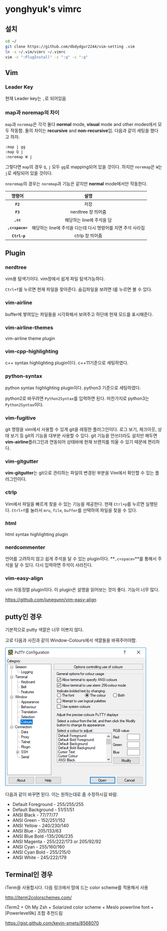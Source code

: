 # yonghyuk's vimrc

## 설치

```bash
cd ~/
git clone https://github.com/dbdydgur2244/vim-setting .vim
ln -s ~/.vim/vimrc ~/.vimrc
vim -c ":PlugInstall" -c ":q" -c ":q"
```



## Vim

### Leader Key

현재 Leader key는 `,`로 되어있음



### map과 noremap의 차이

`map`과 `noremap`은 각각  둘다 **normal** mode, **visual** mode and other modes에서 모두 작동함. 둘의 차이는 **recursive** and **non-recursive**임. 다음과 같이 세팅을 했다고 하자.

```
:map j gg
:map Q j
:noremap W j
```

그렇다면 `map`의 경우 `Q`, `j` 모두 `gg`로 mapping되어 있을 것이다. 하지만 `noremap`은 `W`는 `j`로 세팅되어 있을 것이다.

`nnoremap`의 경우는  `noremap`과 기능은 같지만 **normal** mode에서만 작동한다.

|       명령어       |                  설명                  |
| :-------------: | :----------------------------------: |
|    **`F2`**     |                  저장                  |
|    **`F3`**     |            nerdtree 창 띄어줌            |
|    **`,cc`**    |           해당하는 line에 주석을 담           |
| **`,c<space>`** | 해당하는 line에 주석을 다는데 다시 명령어를 치면 주석 사라짐 |
|  **` Ctrl-p`**  |             ctrlp 창 띄어줌              |



## Plugin

### nerdtree

vim용 탐색기이다. vim창에서 쉽게 파일 탐색가능하다.

`Ctrl+f`를 누르면 현재 파일을 찾아준다. 숨김파일을 보려면 I를 누르면 볼 수 있다.



### vim-airline

buffer에 쌓여있는 파일들을 시각화해서 보여주고 하단에 현재 모드를 표시해준다.



### vim-airline-themes

vim-airline theme plugin



### vim-cpp-highlighting

c++ syntax highlighting plugin이다. c++11기준으로 세팅하였다.



### python-syntax

python syntax highlighting plugin이다. python3 기준으로 세팅하였다.

python2로 바꾸려면 `Python2Syntax`를 입력하면 된다. 마찬가지로 python3는 `Python2Syntax`이다.



### vim-fugitive

git 명령을 vim에서 사용할 수 있게 git을 래핑한 플러그인이다. 로그 보기, 체크아웃, 상태 보기 등 git의 기능을 대부분 사용할 수 있다. git 기능을 안쓰더라도 설치만 해두면 **vim-airline**플러그인과 연동되어 상태바에 현재 브랜치를 띄울 수 있기 때문에 편리하다.



### vim-gitgutter

**vim-gitgutter**는 git으로 관리하는 파일의 변경된 부분을 Vim에서 확인할 수 있는 플러그인이다.



### ctrlp

Vim에서 파일을 빠르게 찾을 수 있는 기능을 제공한다. 현재 `Ctrl+p`를 누르면 실행된다. `Ctrl+f`를 눌러서 `mru`, `file`, `buffer`를 선택하여 파일을 찾을 수 있다.



### html

html syntax highlighting  plugin



### nerdcommenter

언어를 고려하지 않고 쉽게 주석을 달 수 있는 plugin이다. **`,c<space>`**를 통해서 주석을 달 수 있다. 다시 입력하면 주석이 사라진다.



### vim-easy-align

vim 자동정렬 plugin이다. 이 plugin은 설명을 읽어보는 것이 좋다. 기능이 너무 많다. 

https://github.com/junegunn/vim-easy-align



## putty인 경우

기본적으로 putty 색깔은 너무 이쁘지 않다.

고로 다음과 사진과 같이 Window-Colours에서 색깔들을 바꿔주어야함.

![screensh](https://github.com/dbdydgur2244/vim-setting/blob/master/img/putty-setting.PNG)

다음과 같이 바꾸면 된다. 이는 원하는대로 좀 수정하시길 바람.

- Default Foreground - 255/255/255
- Default Background - 51/51/51
- ANSI Black - 77/77/77
- ANSI Green - 152/251/152
- ANSI Yellow - 240/230/140
- ANSI Blue - 205/133/63
- ANSI Blue Bold -135/206/235
- ANSI Magenta - 255/222/173 or 205/92/92
- ANSI Cyan - 255/160/160
- ANSI Cyan Bold - 255/215/0
- ANSI White - 245/222/179




## Terminal인 경우

iTerm을 사용합시다. 다음 링크에서 맘에 드는 color scheme를 적용해서 사용

http://iterm2colorschemes.com/



iTerm2 + Oh My Zsh + Solarized color scheme + Meslo powerline font + [Powerlevel9k]  조합 추천드림

https://gist.github.com/kevin-smets/8568070





